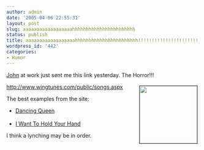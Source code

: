 ```yaml
---
author: admin
date: '2005-04-06 22:55:31'
layout: post
slug: aaaaaaaaaaaaaaaaaahhhhhhhhhhhhhhhhhhhhhhh
status: publish
title: aaaaaaaaaaaaaaaaaahhhhhhhhhhhhhhhhhhhhhhh!!!!!!!!!!!!!!!!!!!!!!!
wordpress_id: '442'
categories:
- Humor
---
```

<p><a href="http://oreb.blogspot.com">John</a> at work just sent me this link 
yesterday. The Horror!!!</p>
<p>
<img src="http://www.wingtunes.com/img/albums/cd%208%20-%20Beatles%20Classics%20by%20Wing.jpg" width="150" height="150" align="right" border="1" hspace="5" vspace="5">
<a href="http://www.wingtunes.com/public/songs.aspx">
http://www.wingtunes.com/public/songs.aspx</a>&nbsp; </p>
<p>The best examples from the site:</p>
<ul>
	<li>
	<a href="http://www.wingtunes.com/samples/mp3/cd%209%20-%20Dancing%20Queen%20by%20Wing/Wingtunes.com%20-%20CD9%2001%20-%20Dancing%20Queen.mp3">Dancing Queen</a>
	<br>
&nbsp;</li>
	<li>
	<a href="http://www.wingtunes.com/samples/mp3/cd%208%20-%20Beatles%20Classics%20by%20Wing/Wingtunes.com%20-%20CD8%2006%20-%20I%20Want%20To%20Hold%20Your%20Hand.mp3">I Want To Hold Your Hand</a></li>
</ul>
<p>I think a lynching may be in order.</p>
